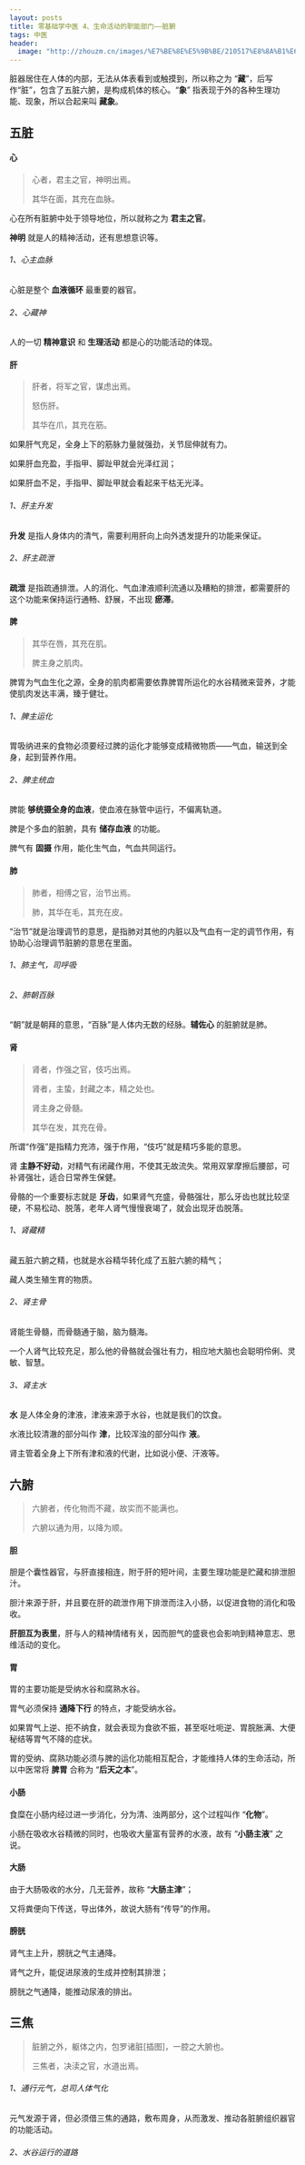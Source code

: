 ```yaml
---
layout: posts
title: 零基础学中医 4、生命活动的职能部门——脏腑
tags: 中医
header: 
  image: "http://zhouzm.cn/images/%E7%BE%8E%E5%9B%BE/210517%E8%8A%B1%E6%B5%B7.jpg"
---
```





脏器居住在人体的内部，无法从体表看到或触摸到，所以称之为 “**藏**”，后写作“脏”，包含了五脏六腑，是构成机体的核心。“**象**” 指表现于外的各种生理功能、现象，所以合起来叫 **藏象**。



## 五脏

#### 心

> 心者，君主之官，神明出焉。
>
> 其华在面，其充在血脉。

心在所有脏腑中处于领导地位，所以就称之为 **君主之官**。

**神明** 就是人的精神活动，还有思想意识等。



###### 1、心主血脉

心脏是整个 **血液循环** 最重要的器官。



###### 2、心藏神

人的一切 **精神意识** 和 **生理活动** 都是心的功能活动的体现。



#### 肝

> 肝者，将军之官，谋虑出焉。
>
> 怒伤肝。
>
> 其华在爪，其充在筋。

如果肝气充足，全身上下的筋脉力量就强劲，关节屈伸就有力。

如果肝血充盈，手指甲、脚趾甲就会光泽红润；

如果肝血不足，手指甲、脚趾甲就会看起来干枯无光泽。



###### 1、肝主升发

**升发** 是指人身体内的清气，需要利用肝向上向外透发提升的功能来保证。



###### 2、肝主疏泄

**疏泄** 是指疏通排泄。人的消化、气血津液顺利流通以及糟粕的排泄，都需要肝的这个功能来保持运行通畅、舒展，不出现 **瘀滞**。



#### 脾

> 其华在唇，其充在肌。
>
> 脾主身之肌肉。

脾胃为气血生化之源，全身的肌肉都需要依靠脾胃所运化的水谷精微来营养，才能使肌肉发达丰满，臻于健壮。



###### 1、脾主运化

胃吸纳进来的食物必须要经过脾的运化才能够变成精微物质——气血，输送到全身，起到营养作用。



###### 2、脾主统血

脾能 **够统摄全身的血液**，使血液在脉管中运行，不偏离轨道。

脾是个多血的脏腑，具有 **储存血液** 的功能。

脾气有 **固摄** 作用，能化生气血，气血共同运行。



#### 肺

> 肺者，相傅之官，治节出焉。
>
> 肺，其华在毛，其充在皮。

“治节”就是治理调节的意思，是指肺对其他的内脏以及气血有一定的调节作用，有协助心治理调节脏腑的意思在里面。



###### 1、肺主气，司呼吸

###### 2、肺朝百脉

“朝”就是朝拜的意思，“百脉”是人体内无数的经脉。**辅佐心** 的脏腑就是肺。



#### 肾

> 肾者，作强之官，伎巧出焉。
>
> 肾者，主蛰，封藏之本，精之处也。
>
> 肾主身之骨髓。
>
> 其华在发，其充在骨。

所谓“作强”是指精力充沛，强于作用，“伎巧”就是精巧多能的意思。

肾 **主静不好动**，对精气有闭藏作用，不使其无故流失。常用双掌摩擦后腰部，可补肾强壮，适合日常养生保健。

骨骼的一个重要标志就是 **牙齿**，如果肾气充盛，骨骼强壮，那么牙齿也就比较坚硬，不易松动、脱落，老年人肾气慢慢衰竭了，就会出现牙齿脱落。



###### 1、肾藏精

藏五脏六腑之精，也就是水谷精华转化成了五脏六腑的精气；

藏人类生殖生育的物质。



###### 2、肾主骨

肾能生骨髓，而骨髓通于脑，脑为髓海。

一个人肾气比较充足，那么他的骨骼就会强壮有力，相应地大脑也会聪明伶俐、灵敏、智慧。



###### 3、肾主水

**水** 是人体全身的津液，津液来源于水谷，也就是我们的饮食。

水液比较清澈的部分叫作 **津**，比较浑浊的部分叫作 **液**。

肾主管着全身上下所有津和液的代谢，比如说小便、汗液等。



## 六腑

> 六腑者，传化物而不藏，故实而不能满也。
>
> 六腑以通为用，以降为顺。



#### 胆

胆是个囊性器官，与肝直接相连，附于肝的短叶间，主要生理功能是贮藏和排泄胆汁。

胆汁来源于肝，并且要在肝的疏泄作用下排泄而注入小肠，以促进食物的消化和吸收。

**肝胆互为表里**，肝与人的精神情绪有关，因而胆气的盛衰也会影响到精神意志、思维活动的变化。



#### 胃

胃的主要功能是受纳水谷和腐熟水谷。

胃气必须保持 **通降下行** 的特点，才能受纳水谷。

如果胃气上逆、拒不纳食，就会表现为食欲不振，甚至呕吐呃逆、胃脘胀满、大便秘结等胃气不降的症状。

胃的受纳、腐熟功能必须与脾的运化功能相互配合，才能维持人体的生命活动，所以中医常将 **脾胃** 合称为 “**后天之本**”。



#### 小肠

食糜在小肠内经过进一步消化，分为清、浊两部分，这个过程叫作 “**化物**”。

小肠在吸收水谷精微的同时，也吸收大量富有营养的水液，故有 “**小肠主液**” 之说。



#### 大肠

由于大肠吸收的水分，几无营养，故称 “**大肠主津**”；

又将粪便向下传送，导出体外，故说大肠有“传导”的作用。



#### 膀胱

肾气主上升，膀胱之气主通降。

肾气之升，能促进尿液的生成并控制其排泄；

膀胱之气通降，能推动尿液的排出。



## 三焦

> 脏腑之外，躯体之内，包罗诸脏[插图]，一腔之大腑也。
>
> 三焦者，决渎之官，水道出焉。



###### 1、通行元气，总司人体气化

元气发源于肾，但必须借三焦的通路，敷布周身，从而激发、推动各脏腑组织器官的功能活动。



###### 2、水谷运行的道路

